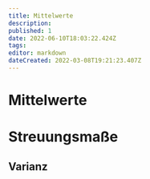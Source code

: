 ```yaml
---
title: Mittelwerte
description: 
published: 1
date: 2022-06-10T18:03:22.424Z
tags: 
editor: markdown
dateCreated: 2022-03-08T19:21:23.407Z
---
```


# Mittelwerte




# Streuungsmaße



## Varianz

